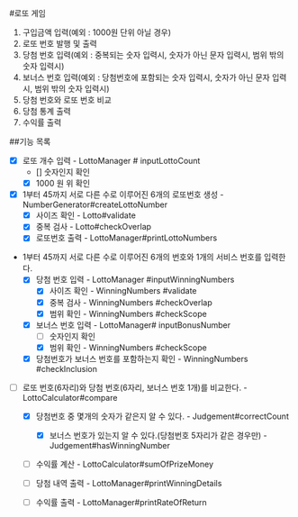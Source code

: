 #로또 게임
1. 구입금액 입력(예외 : 1000원 단위 아닐 경우)
2. 로또 번호 발행 및 출력
3. 당첨 번호 입력(예외 : 중복되는 숫자 입력시, 숫자가 아닌 문자 입력시, 범위 밖의 숫자 입력시)
4. 보너스 번호 입력(예외 : 당첨번호에 포함되는 숫자 입력시, 숫자가 아닌 문자 입력시, 범위 밖의 숫자 입력시)
5. 당첨 번호와 로또 번호 비교
6. 당첨 통계 출력
7. 수익률 출력

##기능 목록
- [x] 로또 개수 입력 - LottoManager # inputLottoCount
  - [] 숫자인지 확인
  - [x] 1000 원  위 확인
- [x] 1부터 45까지 서로 다른 수로 이루어진 6개의 로또번호 생성 - NumberGenerator#createLottoNumber
  - [x] 사이즈 확인 - Lotto#validate
  - [x] 중복 검사 - Lotto#checkOverlap
  - [x] 로또번호 출력 - LottoManager#printLottoNumbers
- 1부터 45까지 서로 다른 수로 이루어진 6개의 번호와 1개의 서비스 번호를 입력한다.
  - [x] 당첨 번호 입력 - LottoManager #inputWinningNumbers
    - [x] 사이즈 확인 - WinningNumbers #validate
    - [x] 중복 검사 - WinningNumbers #checkOverlap
    - [x] 범위 확인 - WinningNumbers #checkScope
  - [x] 보너스 번호 입력 - LottoManager# inputBonusNumber
    - [ ] 숫자인지 확인
    - [x] 범위 확인 - WinningNumbers #checkScope
  - [x] 당첨번호가 보너스 번호를 포함하는지 확인 - WinningNumbers #checkInclusion
- [ ] 로또 번호(6자리)와 당첨 번호(6자리, 보너스 번호 1개)를 비교한다. - LottoCalculator#compare
  - [x] 당첨번호 중 몇개의 숫자가 같은지 알 수 있다. - Judgement#correctCount
    - [x] 보너스 번호가 있는지 알 수 있다.(당첨번호 5자리가 같은 경우만) - Judgement#hasWinningNumber
  - [ ] 수익률 계산 - LottoCalculator#sumOfPrizeMoney
  - [ ] 당첨 내역 출력 - LottoManager#printWinningDetails
  - [ ] 수익률 출력 - LottoManager#printRateOfReturn
    